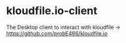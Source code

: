 # kloudfile.io-client
The Desktop client to interact with kloudfile -> https://github.com/probE466/kloudfile.io
